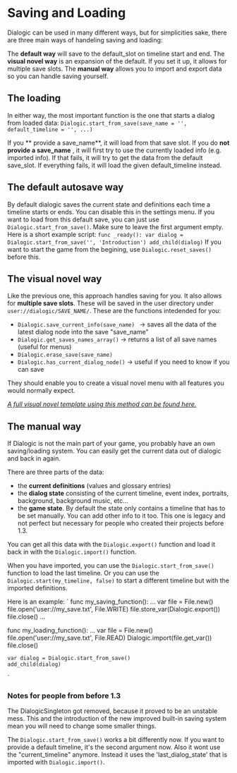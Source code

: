 # Saving and Loading

Dialogic can be used in many different ways, but for simplicities sake, there are three main ways of handeling saving and loading:

The **default way** will save to the default_slot on timeline start and end. 
The **visual novel way** is an expansion of the default. If you set it up, it allows for multiple save slots.
The **manual way** allows you to import and export data so you can handle saving yourself.

## The loading
In either way, the most important function is the one that starts a dialog from loaded data: 
`Dialogic.start_from_save(save_name = '', default_timeline = '', ...)`

If you ** provide a save_name**, it will load from that save slot.
If you do **not provide a save_name** , it will first try to use the currently loaded info (e.g. imported info).
If that fails, it will try to get the data from the default save_slot. 
If everything fails, it will load the given default_timeline instead.

## The default autosave way
By default dialogic saves the current state and definitions each time a timeline starts or ends. You can disable this in the settings menu.
If you want to load from this default save, you can just use `Dialogic.start_from_save()`. Make sure to leave the first argument empty.
Here is a short example script:
`
func _ready():
	var dialog = Dialogic.start_from_save('', 'Introduction')
	add_child(dialog)
`
If you want to start the game from the begining, use `Dialogic.reset_saves()` before this.


## The visual novel way
Like the previous one, this approach handles saving for you. It also allows for **multiple save slots**. These will be saved in the user directory under `user://dialogic/SAVE_NAME/`.
These are the functions intedended for you:
- `Dialogic.save_current_info(save_name) `
	-> saves all the data of the latest dialog node into the save "save_name"
- `Dialogic.get_saves_names_array()`
	-> returns a list of all save names (useful for menus)
- `Dialogic.erase_save(save_name) `
- `Dialogic.has_current_dialog_node()` 
	-> useful if you need to know if you can save

They should enable you to create a visual novel menu with all features you would normally expect.

*[A full visual novel template using this method can be found here.](https://github.com/Dialogic-Godot/visual-novel-template)*

## The manual way
If Dialogic is not the main part of your game, you probably have an own saving/loading system. 
You can easily get the current data out of dialogic and back in again. 

There are three parts of the data:
- the **current definitions** (values and glossary entries)
- the **dialog state** consisting of the current timeline, event index, portraits, background, background music, etc...
- the **game state**. By default the state only contains a timeline that has to be set manually. You can add other info to it too. This one is legacy and not perfect but necessary for people who created their projects before 1.3.

You can get all this data with the `Dialogic.export()` function and load it back in with the `Dialogic.import()` function.

When you have imported, you can use the `Dialogic.start_from_save()` function to load the last timeline.
Or you can use the `Dialogic.start(my_timeline, false)` to start a different timeline but with the imported definitions.

Here is an example:
`
func my_saving_function():
	...
	var file = File.new()
	file.open('user://my_save.txt', File.WRITE)
	file.store_var(Dialogic.export())
	file.close()
	...

func my_loading_function():
	...
	var file = File.new()
	file.open('user://my_save.txt', File.READ)
	Dialogic.import(file.get_var())
	file.close()
	
	var dialog = Dialogic.start_from_save()
	add_child(dialog)
`

### Notes for people from before 1.3
The DialogicSingleton got removed, because it proved to be an unstable mess. This and the introduction of the new improved built-in saving system mean you will need to change some smaller things.

The `Dialogic.start_from_save()` works a bit differently now. If you want to provide a default timeline, it's the second argument now. Also it wont use the "current_timeline" anymore. Instead it uses the 'last_dialog_state' that is imported with `Dialogic.import()`.